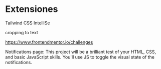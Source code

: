 # Extensiones

Tailwind CSS IntelliSe

cropping to text

https://www.frontendmentor.io/challenges

Notifications page: This project will be a brilliant test of your HTML, CSS, and basic JavaScript skills. You'll use JS to toggle the visual state of the notifications.